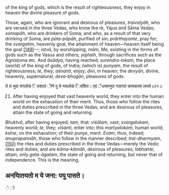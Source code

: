 of the king of gods, which is the result of righteousness, they enjoy in heaven the divine pleasure of gods.

Those, again, who are ignorant and desirous of pleasures, *traividyāh*, who are versed in the three Vedas, who know the rk, Yajus and Sāma Vedas; *somapāh*, who are drinkers of Soma; and who, as a result of that very drinking of Soma, are *pūta-pāpāh*, purified of sin; *prārthayante*, pray for; the *svargatim*, heavenly goal, the attainment of heaven—heaven itself being the goal [\(149\)](#page--1-0)—; *isṭvā*, by worshipping; *mām*, Me, existing in the forms of gods such as the Vasus and others; *yajñaih*, through sacrifices such as the Agnisṭoma etc. And *āsādya*, having reached; *surendra-lokam*, the place (world) of the king of gods, of Indra; (which is) *punyam*, the result of righteousness; *te*, they; *aśnanti*, enjoy; *divi*, in heaven; the *devyān*, divine, heavenly, supernatural; *deva-bhogān*, pleasures of gods.

ते तं भुवा वगलोकं िवशालं ीणे पु ये मयलोकं िवशित। एवं ैधयमनुपा गतागतं कामकामा लभते॥२१॥

21. After having enjoyed that vast heavenly world, they enter into the human world on the exhaustion of their merit. Thus, those who follow the rites and duties prescribed in the three Vedas, and are desirous of pleasures, attain the state of going and returning.

*Bhuktvā*, after having enjoyed; *tam*, that: *viśālam*, vast; *svargalokam*, heavenly world; *te*, they; *viśanti*, enter into; this *martyalokam*, human world; *ksīne*, on the exhaustion; of their *punye*, merit. *Evam*, thus, indeed; *anuprapannāh*, those who follow in the manner described; *trai-dharmyam*, [\(150\)](#page--1-1) the rites and duties prescribed in the three Vedas—merely the Vedic rites and duties; and are *kāma-kāmāh*, desirous of pleasures; *labhante*, attain; only *gata-āgatam*, the state of going and returning, but never that of independence. This is the meaning.

## अनयाितयतो म ये जना: पयु पासते।

े ो
